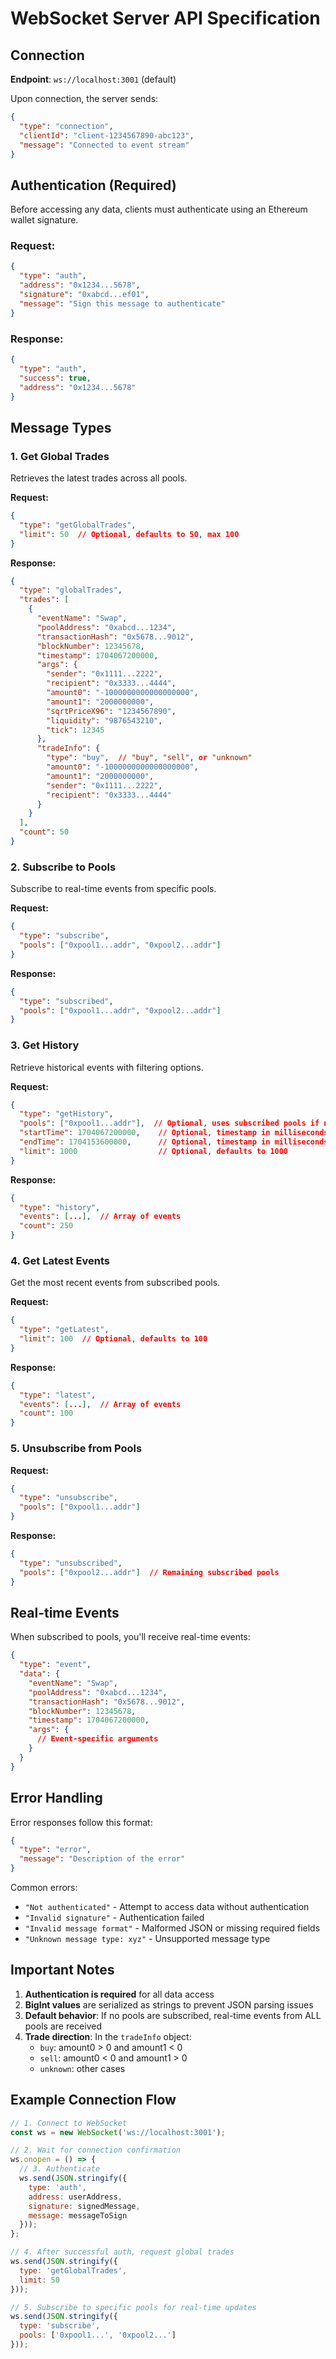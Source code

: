 # WebSocket Server API Specification

## Connection

**Endpoint**: `ws://localhost:3001` (default)

Upon connection, the server sends:
```json
{
  "type": "connection",
  "clientId": "client-1234567890-abc123",
  "message": "Connected to event stream"
}
```

## Authentication (Required)

Before accessing any data, clients must authenticate using an Ethereum wallet signature.

### Request:
```json
{
  "type": "auth",
  "address": "0x1234...5678",
  "signature": "0xabcd...ef01",
  "message": "Sign this message to authenticate"
}
```

### Response:
```json
{
  "type": "auth",
  "success": true,
  "address": "0x1234...5678"
}
```

## Message Types

### 1. Get Global Trades
Retrieves the latest trades across all pools.

**Request:**
```json
{
  "type": "getGlobalTrades",
  "limit": 50  // Optional, defaults to 50, max 100
}
```

**Response:**
```json
{
  "type": "globalTrades",
  "trades": [
    {
      "eventName": "Swap",
      "poolAddress": "0xabcd...1234",
      "transactionHash": "0x5678...9012",
      "blockNumber": 12345678,
      "timestamp": 1704067200000,
      "args": {
        "sender": "0x1111...2222",
        "recipient": "0x3333...4444",
        "amount0": "-1000000000000000000",
        "amount1": "2000000000",
        "sqrtPriceX96": "1234567890",
        "liquidity": "9876543210",
        "tick": 12345
      },
      "tradeInfo": {
        "type": "buy",  // "buy", "sell", or "unknown"
        "amount0": "-1000000000000000000",
        "amount1": "2000000000",
        "sender": "0x1111...2222",
        "recipient": "0x3333...4444"
      }
    }
  ],
  "count": 50
}
```

### 2. Subscribe to Pools
Subscribe to real-time events from specific pools.

**Request:**
```json
{
  "type": "subscribe",
  "pools": ["0xpool1...addr", "0xpool2...addr"]
}
```

**Response:**
```json
{
  "type": "subscribed",
  "pools": ["0xpool1...addr", "0xpool2...addr"]
}
```

### 3. Get History
Retrieve historical events with filtering options.

**Request:**
```json
{
  "type": "getHistory",
  "pools": ["0xpool1...addr"],  // Optional, uses subscribed pools if not provided
  "startTime": 1704067200000,    // Optional, timestamp in milliseconds
  "endTime": 1704153600000,      // Optional, timestamp in milliseconds
  "limit": 1000                  // Optional, defaults to 1000
}
```

**Response:**
```json
{
  "type": "history",
  "events": [...],  // Array of events
  "count": 250
}
```

### 4. Get Latest Events
Get the most recent events from subscribed pools.

**Request:**
```json
{
  "type": "getLatest",
  "limit": 100  // Optional, defaults to 100
}
```

**Response:**
```json
{
  "type": "latest",
  "events": [...],  // Array of events
  "count": 100
}
```

### 5. Unsubscribe from Pools
**Request:**
```json
{
  "type": "unsubscribe",
  "pools": ["0xpool1...addr"]
}
```

**Response:**
```json
{
  "type": "unsubscribed",
  "pools": ["0xpool2...addr"]  // Remaining subscribed pools
}
```

## Real-time Events

When subscribed to pools, you'll receive real-time events:

```json
{
  "type": "event",
  "data": {
    "eventName": "Swap",
    "poolAddress": "0xabcd...1234",
    "transactionHash": "0x5678...9012",
    "blockNumber": 12345678,
    "timestamp": 1704067200000,
    "args": {
      // Event-specific arguments
    }
  }
}
```

## Error Handling

Error responses follow this format:
```json
{
  "type": "error",
  "message": "Description of the error"
}
```

Common errors:
- `"Not authenticated"` - Attempt to access data without authentication
- `"Invalid signature"` - Authentication failed
- `"Invalid message format"` - Malformed JSON or missing required fields
- `"Unknown message type: xyz"` - Unsupported message type

## Important Notes

1. **Authentication is required** for all data access
2. **BigInt values** are serialized as strings to prevent JSON parsing issues
3. **Default behavior**: If no pools are subscribed, real-time events from ALL pools are received
4. **Trade direction**: In the `tradeInfo` object:
   - `buy`: amount0 > 0 and amount1 < 0
   - `sell`: amount0 < 0 and amount1 > 0
   - `unknown`: other cases

## Example Connection Flow

```javascript
// 1. Connect to WebSocket
const ws = new WebSocket('ws://localhost:3001');

// 2. Wait for connection confirmation
ws.onopen = () => {
  // 3. Authenticate
  ws.send(JSON.stringify({
    type: 'auth',
    address: userAddress,
    signature: signedMessage,
    message: messageToSign
  }));
};

// 4. After successful auth, request global trades
ws.send(JSON.stringify({
  type: 'getGlobalTrades',
  limit: 50
}));

// 5. Subscribe to specific pools for real-time updates
ws.send(JSON.stringify({
  type: 'subscribe',
  pools: ['0xpool1...', '0xpool2...']
}));
```